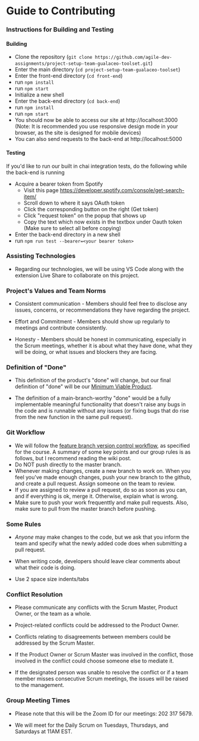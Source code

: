 # Guide to Contributing

### Instructions for Building and Testing

#### Building

- Clone the repository (`git clone https://github.com/agile-dev-assignments/project-setup-team-gualaceo-toolset.git`)
- Enter the main directory (`cd project-setup-team-gualaceo-toolset`)
- Enter the front-end directory (`cd front-end`)
- run `npm install`
- run `npm start`
- Initialize a new shell
- Enter the back-end directory (`cd back-end`)
- run `npm install`
- run `npm start`
- You should now be able to access our site at http://localhost:3000 (Note: It is recommended you use responsive design mode in your browser, as the site is designed for mobile devices)
- You can also send requests to the back-end at http://localhost:5000

#### Testing

If you'd like to run our built in chai integration tests, do the following while the back-end is running
- Acquire a bearer token from Spotify
    - Visit this page https://developer.spotify.com/console/get-search-item/
    - Scroll down to where it says OAuth token
    - Click the corresponding button on the right (Get token)
    - Click "request token" on the popup that shows up
    - Copy the text which now exists in the textbox under Oauth token (Make sure to select all before copying)
- Enter the back-end directory in a new shell
- run `npm run test --bearer=<your bearer token>`

### Assisting Technologies

- Regarding our technologies, we will be using VS Code along with the extension Live Share to collaborate on this project.

### Project's Values and Team Norms

- Consistent communication - Members should feel free to disclose any issues, concerns, or recommendations they have regarding the project.

- Effort and Commitment - Members should show up regularly to meetings and contribute consistently.

- Honesty - Members should be honest in communicating, especially in the Scrum meetings, whether it is about what they have done, what they will be doing, or what issues and blockers they are facing.

### Definition of "**Done**"

- This definition of the product's "done" will change, but our final definition of "done" will be our [Minimum Viable Product](./ProductVisionStatement.md).

- The definition of a main-branch-worthy "done" would be a fully implementable meaningful functionality that doesn't raise any bugs in the code and is runnable without any issues (or fixing bugs that do rise from the new function in the same pull request).

### Git Workflow

- We will follow the [feature branch version control workflow](https://knowledge.kitchen/Feature_branch_version_control_workflow), as specified for the course. A summary of some key points and our group rules is as follows, but I recommend reading the wiki post.
- Do NOT push directly to the master branch.
- Whenever making changes, create a new branch to work on. When you feel you've made enough changes, push your new branch to the github, and create a pull request. Assign someone on the team to review.
- If you are assigned to review a pull request, do so as soon as you can, and if everything is ok, merge it. Otherwise, explain what is wrong.
- Make sure to push your work frequenttly and make pull requests. Also, make sure to pull from the master branch before pushing.

### Some Rules

- _Anyone_ may make changes to the code, but we ask that you inform the team and specify what the newly added code does when submitting a pull request.

- When writing code, developers should leave clear comments about what their code is doing.

- Use 2 space size indents/tabs

### Conflict Resolution

- Please communicate any conflicts with the Scrum Master, Product Owner, or the team as a whole.

- Project-related conflicts could be addressed to the Product Owner.

- Conflicts relating to disagreements between members could be addressed by the Scrum Master.

- If the Product Owner or Scrum Master was involved in the conflict, those involved in the conflict could choose someone else to mediate it.

- If the designated person was unable to resolve the conflict or if a team member misses consecutive Scrum meetings, the issues will be raised to the management.

### Group Meeting Times

- Please note that this will be the Zoom ID for our meetings: 202 317 5679.

- We will meet for the Daily Scrum on Tuesdays, Thursdays, and Saturdays at 11AM EST.
